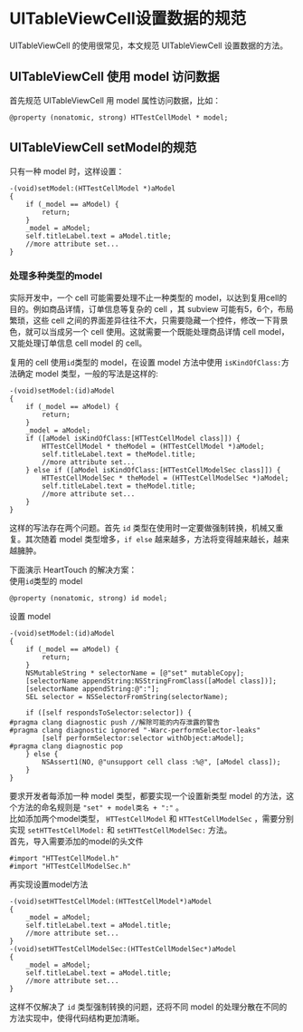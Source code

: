 # UITableViewCell设置数据的规范

UITableViewCell 的使用很常见，本文规范 UITableViewCell 设置数据的方法。  

## UITableViewCell 使用 model 访问数据
首先规范 UITableViewCell 用 model 属性访问数据，比如：  

	@property (nonatomic, strong) HTTestCellModel * model;
	
## UITableViewCell setModel的规范
只有一种 model 时，这样设置：

	-(void)setModel:(HTTestCellModel *)aModel
	{
		if (_model == aModel) {
        	return;
    	}
	    _model = aModel;
	    self.titleLabel.text = aModel.title;
	    //more attribute set...
	}

### 处理多种类型的model
实际开发中，一个 cell 可能需要处理不止一种类型的 model，以达到复用cell的目的。例如商品详情，订单信息等复杂的 cell ，其 subview 可能有5，6个，布局繁琐，这些 cell 之间的界面差异往往不大，只需要隐藏一个控件，修改一下背景色，就可以当成另一个 cell 使用。这就需要一个既能处理商品详情 cell model，又能处理订单信息 cell model 的 cell。  

复用的 cell 使用`id`类型的 model，在设置 model 方法中使用 `isKindOfClass:`方法确定 model 类型，一般的写法是这样的:

	-(void)setModel:(id)aModel
	{
		if (_model == aModel) {
        	return;
    	}
	    _model = aModel;
	    if ([aModel isKindOfClass:[HTTestCellModel class]]) {
	        HTTestCellModel * theModel = (HTTestCellModel *)aModel;
	        self.titleLabel.text = theModel.title;
	        //more attribute set...
	    } else if ([aModel isKindOfClass:[HTTestCellModelSec class]]) {
	        HTTestCellModelSec * theModel = (HTTestCellModelSec *)aModel;
	        self.titleLabel.text = theModel.title;
	        //more attribute set...
	    }
	}  
这样的写法存在两个问题。首先 `id` 类型在使用时一定要做强制转换，机械又重复。其次随着 model 类型增多，`if else` 越来越多，方法将变得越来越长，越来越臃肿。  

下面演示 HeartTouch 的解决方案：  
使用`id`类型的 model

	@property (nonatomic, strong) id model;
设置 model

	-(void)setModel:(id)aModel
	{
		if (_model == aModel) {
        	return;
    	}
	    NSMutableString * selectorName = [@"set" mutableCopy];
	    [selectorName appendString:NSStringFromClass([aModel class])];
	    [selectorName appendString:@":"];
	    SEL selector = NSSelectorFromString(selectorName);
	    
	    if ([self respondsToSelector:selector]) {
	#pragma clang diagnostic push //解除可能的内存泄露的警告
	#pragma clang diagnostic ignored "-Warc-performSelector-leaks"
	        [self performSelector:selector withObject:aModel];
	#pragma clang diagnostic pop
	    } else {
	        NSAssert1(NO, @"unsupport cell class :%@", [aModel class]);
	    }
	}

要求开发者每添加一种 model 类型，都要实现一个设置新类型 model 的方法，这个方法的命名规则是 `"set" + model类名 + ":"` 。  
比如添加两个model类型， `HTTestCellModel` 和 `HTTestCellModelSec` ，需要分别实现 `setHTTestCellModel:` 和 `setHTTestCellModelSec:` 方法。  
首先，导入需要添加的model的头文件

	#import "HTTestCellModel.h"
	#import "HTTestCellModelSec.h"
再实现设置model方法
	
	-(void)setHTTestCellModel:(HTTestCellModel*)aModel
	{
	    _model = aModel;
	    self.titleLabel.text = aModel.title;
	    //more attribute set...
	}
	-(void)setHTTestCellModelSec:(HTTestCellModelSec*)aModel
	{
	    _model = aModel;
	    self.titleLabel.text = aModel.title;
	    //more attribute set...
	} 
这样不仅解决了 `id` 类型强制转换的问题，还将不同 model 的处理分散在不同的方法实现中，使得代码结构更加清晰。